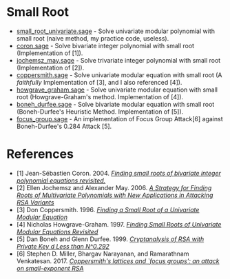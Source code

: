 Small Root
===========

* [small_root_univariate.sage](small_root_univariate.sage) - Solve univariate modular polynomial with small root (naive method, my practice code, useless).
* [coron.sage](coron.sage) - Solve bivariate integer polynomial with small root (Implementation of [1]).
* [jochemsz_may.sage](jochemsz_may.sage) - Solve trivariate integer polynomial with small root (Implementation of [2]).
* [coppersmith.sage](coppersmith.sage) - Solve univariate modular equation with small root (A *faithfully* Implementation of [3], and I also referenced [4]).
* [howgrave_graham.sage](howgrave_graham.sage) - Solve univariate modular equation with small root (Howgrave-Graham's method. Implementation of [4]).
* [boneh_durfee.sage](boneh_durfee.sage) - Solve bivariate modular equation with small root (Boneh-Durfee's Heuristic Method. Implementation of [5]).
* [focus_group.sage](focus_group.sage) - An implementation of Focus Group Attack[6] against Boneh-Durfee's 0.284 Attack [5].

# References

* [1] Jean-Sébastien Coron. 2004. [_Finding small roots of bivariate integer polynomial equations revisited._](http://link.springer.com/chapter/10.1007/978-3-540-24676-3_29)
* [2] Ellen Jochemsz and Alexander May. 2006. [_A Strategy for Finding Roots of Multivariate Polynomials with New Applications in Attacking RSA Variants_](http://link.springer.com/chapter/10.1007%2F11935230_18)
* [3] Don Coppersmith. 1996. [_Finding a Small Root of a Univariate Modular Equation_](http://link.springer.com/chapter/10.1007/3-540-68339-9_14)
* [4] Nicholas Howgrave-Graham. 1997. [_Finding Small Roots of Univariate Modular Equations Revisited_](http://link.springer.com/chapter/10.1007/BFb0024458)
* [5] Dan Boneh and Glenn Durfee. 1999. [_Cryptanalysis of RSA with Private Key d Less than N^0.292_](https://link.springer.com/chapter/10.1007/3-540-48910-X_1)
* [6] Stephen D. Miller, Bhargav Narayanan, and Ramarathnam Venkatesan. 2017. [_Coppersmith's lattices and `focus groups': an attack on small-exponent RSA_](https://eprint.iacr.org/2017/835)

